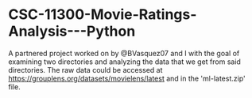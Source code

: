 # CSC-11300-Movie-Ratings-Analysis---Python
A partnered project worked on by @BVasquez07 and I with the goal of examining two directories and analyzing the data that we get from said directories.
The raw data could be accessed at https://grouplens.org/datasets/movielens/latest and in the 'ml-latest.zip' file.
